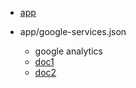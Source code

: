 
 * [app](https://play.google.com/store/apps/details?id=jp.tattyamm.android.checktrend&hl=ja)


 * app/google-services.json
   * google analytics
   * [doc1](https://developers.google.com/analytics/devguides/collection/android/v4/?hl=ja)
   * [doc2](https://developers.google.com/android/reference/com/google/android/gms/analytics/GoogleAnalytics)


